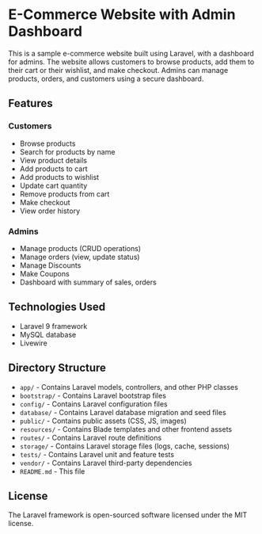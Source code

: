 # E-Commerce Website with Admin Dashboard

This is a sample e-commerce website built using Laravel, with a dashboard for admins. The website allows customers to browse products, add them to their cart or their wishlist, and make checkout. Admins can manage products, orders, and customers using a secure dashboard.

## Features

### Customers

-   Browse products
-   Search for products by name
-   View product details
-   Add products to cart
-   Add products to wishlist
-   Update cart quantity
-   Remove products from cart
-   Make checkout
-   View order history

### Admins

-   Manage products (CRUD operations)
-   Manage orders (view, update status)
-   Manage Discounts
-   Make Coupons
-   Dashboard with summary of sales, orders

## Technologies Used

-   Laravel 9 framework
-   MySQL database
-   Livewire

## Directory Structure

-   `app/` - Contains Laravel models, controllers, and other PHP classes
-   `bootstrap/` - Contains Laravel bootstrap files
-   `config/` - Contains Laravel configuration files
-   `database/` - Contains Laravel database migration and seed files
-   `public/` - Contains public assets (CSS, JS, images)
-   `resources/` - Contains Blade templates and other frontend assets
-   `routes/` - Contains Laravel route definitions
-   `storage/` - Contains Laravel storage files (logs, cache, sessions)
-   `tests/` - Contains Laravel unit and feature tests
-   `vendor/` - Contains Laravel third-party dependencies
-   `README.md` - This file

## License

The Laravel framework is open-sourced software licensed under the MIT license.
